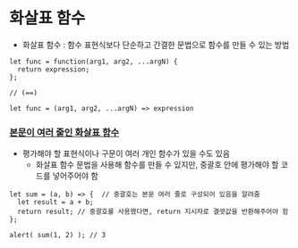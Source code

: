 # 화살표 함수

* 화살표 함수 : 함수 표현식보다 단순하고 간결한 문법으로 함수를 만들 수 있는 방법

```
let func = function(arg1, arg2, ...argN) {
  return expression;
};

// (==)

let func = (arg1, arg2, ...argN) => expression
```



### [본문이 여러 줄인 화살표 함수](https://ko.javascript.info/arrow-functions-basics#ref-213)

* 평가해야 할 표현식이나 구문이 여러 개인 함수가 있을 수도 있음
  * 화살표 함수 문법을 사용해 함수를 만들 수 있지만, 중괄호 안에 평가해야 할 코드를 넣어주어야 함

```
let sum = (a, b) => {  // 중괄호는 본문 여러 줄로 구성되어 있음을 알려줌
  let result = a + b;
  return result; // 중괄호를 사용했다면, return 지시자로 결괏값을 반환해주어야 함
};

alert( sum(1, 2) ); // 3
```

